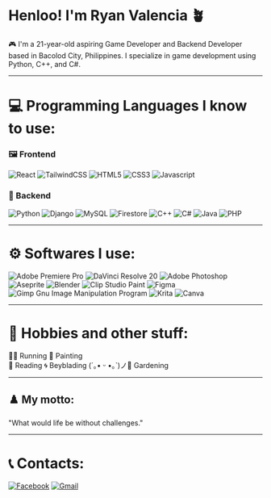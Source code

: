 # Henloo! I'm Ryan Valencia 🪴

🎮  I'm a 21-year-old aspiring Game Developer and Backend Developer based in Bacolod City, Philippines. I specialize in game development using Python, C++, and C#.

---

# 💻 Programming Languages I know to use:

### 🖼️ Frontend
![React](https://img.shields.io/badge/-React-61DAFB?logo=react&logoColor=000&style=flat)
![TailwindCSS](https://img.shields.io/badge/-TailwindCSS-06B6D4?logo=tailwind-css&logoColor=fff&style=flat)
![HTML5](https://img.shields.io/badge/-HTML5-E34F26?logo=html5&logoColor=fff&style=flat)
![CSS3](https://img.shields.io/badge/-CSS3-1572B6?logo=css3&logoColor=fff&style=flat)
![Javascript](https://shields.io/badge/JavaScript-F7DF1E?logo=JavaScript&logoColor=000&style=flat-square)


### 🧩 Backend
![Python](https://img.shields.io/badge/python-3670A0?style=for-the-badge&logo=python&logoColor=ffdd54)
![Django](https://img.shields.io/badge/-Django-092E20?logo=django&logoColor=fff&style=flat)
![MySQL](https://img.shields.io/badge/-MySQL-4479A1?logo=mysql&logoColor=fff&style=flat)
![Firestore](https://img.shields.io/badge/-Firestore-FFCA28?logo=firebase&logoColor=000&style=flat)
![C++](https://img.shields.io/badge/c++-%2300599C.svg?style=for-the-badge&logo=c%2B%2B&logoColor=white)
![C#](https://img.shields.io/badge/C%23-Language-blue.svg?&logo=csharp&logoColor=white)
![Java](https://img.shields.io/badge/java-%23ED8B00.svg?style=for-the-badge&logo=openjdk&logoColor=white)
![PHP](https://img.shields.io/badge/php-%23777BB4.svg?style=for-the-badge&logo=php&logoColor=white)


---

# ⚙️ Softwares I use:
![Adobe Premiere Pro](https://img.shields.io/badge/-Premiere%20Pro-9999FF?logo=adobe-premiere-pro&logoColor=fff&style=flat)
![DaVinci Resolve 20](https://img.shields.io/badge/-DaVinci%20Resolve%2020-1C1C1C?logo=blackmagicdesign&logoColor=FBBF24&style=flat)
![Adobe Photoshop](https://img.shields.io/badge/-Photoshop-31A8FF?logo=adobe-photoshop&logoColor=fff&style=flat)
![Aseprite](https://img.shields.io/badge/Aseprite-FFFFFF?style=for-the-badge&logo=Aseprite&logoColor=#7D929E)
![Blender](https://img.shields.io/badge/blender-%23F5792A.svg?style=for-the-badge&logo=blender&logoColor=white)
![Clip Studio Paint](https://img.shields.io/badge/ClipStudioPaint-%23CFD3D3.svg?style=for-the-badge&logo=ClipStudioPaint&logoColor=white)
![Figma](https://img.shields.io/badge/figma-%23F24E1E.svg?style=for-the-badge&logo=figma&logoColor=white)
![Gimp Gnu Image Manipulation Program](https://img.shields.io/badge/Gimp-657D8B?style=for-the-badge&logo=gimp&logoColor=FFFFFF)
![Krita](https://img.shields.io/badge/Krita-203759?style=for-the-badge&logo=krita&logoColor=EEF37B)
![Canva](https://img.shields.io/badge/Canva-%2300C4CC.svg?style=for-the-badge&logo=Canva&logoColor=white)

---

# 🎲 Hobbies and other stuff:

🏃‍♂️ Running 
🎨 Painting  
📖 Reading
🌀 Beyblading
(´｡• ᵕ •｡`)ノ🌱 Gardening

---

## ♟️ My motto:
"What would life be without challenges."

---

# 📞 Contacts:

[![Facebook](https://img.shields.io/badge/Facebook-%231877F2.svg?style=for-the-badge&logo=Facebook&logoColor=white)](https://www.facebook.com/ryeisatypeofplant)
[![Gmail](https://img.shields.io/badge/Gmail-D14836?style=for-the-badge&logo=gmail&logoColor=white)]()


